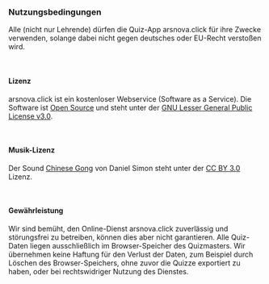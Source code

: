 ### Nutzungsbedingungen
Alle (nicht nur Lehrende) dürfen die Quiz-App arsnova.click für ihre Zwecke verwenden, solange dabei nicht gegen deutsches oder EU-Recht verstoßen wird.

<br/>

#### Lizenz
arsnova.click ist ein kostenloser Webservice (Software as a Service). Die Software ist [Open Source](https://github.com/thm-projects/arsnova.click-v2) und steht unter der [GNU Lesser General Public License v3.0](https://github.com/thm-projects/arsnova.click-v2/blob/master/LICENSE).

<br/>

#### Musik-Lizenz
Der Sound [Chinese Gong](http://soundbible.com/2148-Chinese-Gong.html) von Daniel Simon steht unter der [CC BY 3.0](https://creativecommons.org/licenses/by/3.0/de) Lizenz.

<br/>

#### Gewährleistung
Wir sind bemüht, den Online-Dienst arsnova.click zuverlässig und störungsfrei zu betreiben, können dies aber nicht garantieren. Alle Quiz-Daten liegen ausschließlich im Browser-Speicher des Quizmasters. Wir übernehmen keine Haftung für den Verlust der Daten, zum Beispiel durch Löschen des Browser-Speichers, ohne zuvor die Quizze exportiert zu haben, oder bei rechtswidriger Nutzung des Dienstes.
